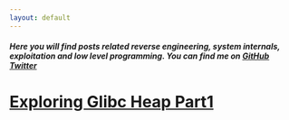 ```yaml
---
layout: default
---
```


##### Here you will find posts related reverse engineering, system internals, exploitation and low level programming. You can find me on [GitHub](https://github.com/stackxbyte) [Twitter](https://x.com/c00l_k3d)


# **[Exploring Glibc Heap Part1](posts/heap_exp/part1.md)**
